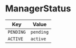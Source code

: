 # ManagerStatus

| Key | Value |
|-----|--------|
| `PENDING` | `pending` |
| `ACTIVE` | `active` |
